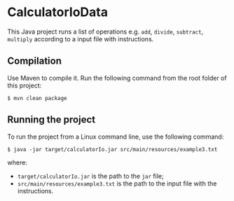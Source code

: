 CalculatorIoData
================

This Java project runs a list of operations e.g. `add`, `divide`, `subtract`, `multiply`
according to a input file with instructions.

Compilation
-----------
Use Maven to compile it. Run the following command from the root folder of this project:

    $ mvn clean package

Running the project
-------------------
To run the project from a Linux command line, use the following command:

    $ java -jar target/calculatorIo.jar src/main/resources/example3.txt

where:

 - `target/calculatorIo.jar` is the path to the `jar` file;
 - `src/main/resources/example3.txt` is the path to the input file with the instructions.

